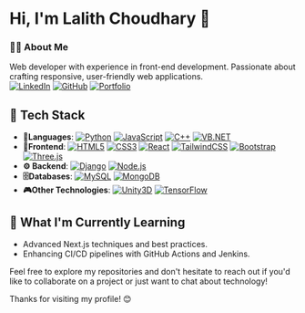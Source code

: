 # Hi, I'm Lalith Choudhary 👋

### 👨‍💻 About Me  
Web developer with experience in front-end development. Passionate about crafting responsive, user-friendly web applications.  
[![LinkedIn](https://img.shields.io/badge/LinkedIn-0A66C2?style=flat&logo=linkedin&logoColor=white)](https://www.linkedin.com/in/lalithchoudhary)   [![GitHub](https://img.shields.io/badge/GitHub-000?style=flat&logo=github)](https://github.com/LalithChoudharyG)   [![Portfolio](https://img.shields.io/badge/Portfolio-Visit_My_Portfolio-blue?style=flat&logo=netlify)](https://lalithchoudharyporfolio.netlify.app/)

## 🚀 Tech Stack  

- **📝Languages**: [![Python](https://img.shields.io/badge/-Python-000?style=flat&logoColor=ffd343&logo=python)](https://www.python.org) [![JavaScript](https://img.shields.io/badge/-JavaScript-000?style=flat&logo=javascript)](https://en.wikipedia.org/wiki/JavaScript)  [![C++](https://img.shields.io/badge/C++-00599C?style=flat&logo=c%2B%2B&logoColor=white)](https://en.wikipedia.org/wiki/C%2B%2B)  [![VB.NET](https://img.shields.io/badge/VB.NET-512BD4?style=flat&logo=dotnet&logoColor=white)](https://learn.microsoft.com/en-us/dotnet/visual-basic/) 
- **🎨Frontend**: [![HTML5](https://img.shields.io/badge/HTML5-E34F26?style=flat&logo=html5&logoColor=white)](https://en.wikipedia.org/wiki/HTML5)  [![CSS3](https://img.shields.io/badge/CSS3-1572B6?style=flat&logo=css3&logoColor=white)](https://en.wikipedia.org/wiki/CSS)  [![React](https://img.shields.io/badge/React-61DAFB?style=flat&logo=react&logoColor=black)](https://react.dev/)  [![TailwindCSS](https://img.shields.io/badge/Tailwind_CSS-06B6D4?style=flat&logo=tailwind-css&logoColor=white)](https://tailwindcss.com/)  [![Bootstrap](https://img.shields.io/badge/Bootstrap-7952B3?style=flat&logo=bootstrap&logoColor=white)](https://getbootstrap.com/)  [![Three.js](https://img.shields.io/badge/Three.js-000000?style=flat&logo=three.js&logoColor=white)](https://threejs.org/)  
- **⚙️ Backend**: [![Django](https://img.shields.io/badge/Django-092E20?style=flat&logo=django&logoColor=white)](https://www.djangoproject.com/)  [![Node.js](https://img.shields.io/badge/Node.js-339933?style=flat&logo=node.js&logoColor=white)](https://nodejs.org/en)   
- **🗄️Databases**: [![MySQL](https://img.shields.io/badge/MySQL-4479A1?style=flat&logo=mysql&logoColor=white)](https://www.mysql.com/)  [![MongoDB](https://img.shields.io/badge/MongoDB-47A248?style=flat&logo=mongodb&logoColor=white)](https://www.mongodb.com/)
- **🎮Other Technologies**:
[![Unity3D](https://img.shields.io/badge/Unity-FFFFFF?style=flat&logo=unity&logoColor=black)](https://unity.com/)  [![TensorFlow](https://img.shields.io/badge/TensorFlow-FF6F00?style=flat&logo=tensorflow&logoColor=white)](https://www.tensorflow.org/)

## 🌱 What I'm Currently Learning
- Advanced Next.js techniques and best practices.
- Enhancing CI/CD pipelines with GitHub Actions and Jenkins.
  
Feel free to explore my repositories and don't hesitate to reach out if you'd like to collaborate on a project or just want to chat about technology!

Thanks for visiting my profile! 😊
